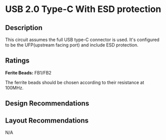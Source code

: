 # USB 2.0 Type-C With ESD protection 

## Description

This circuit assumes the full USB type-C connector is used. It's configured
to be the UFP(upstream facing port) and include ESD protection.

## Ratings

**Ferite Beads:** FB1/FB2

The ferrite beads should be chosen according to their resistance at 100MHz.

## Design Recommendations



## Layout Recommendations

N/A
